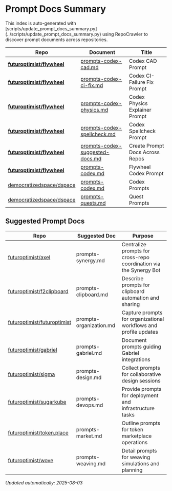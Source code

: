 # Prompt Docs Summary

This index is auto-generated with
[scripts/update_prompt_docs_summary.py]
(../scripts/update_prompt_docs_summary.py)
using RepoCrawler to discover prompt documents across repositories.

| Repo                                                                    | Document                                                                                                                    | Title                           |
|-------------------------------------------------------------------------|-----------------------------------------------------------------------------------------------------------------------------|---------------------------------|
| **[futuroptimist/flywheel](https://github.com/futuroptimist/flywheel)** | [prompts-codex-cad.md](https://github.com/futuroptimist/flywheel/blob/main/docs/prompts-codex-cad.md)                       | Codex CAD Prompt                |
| **[futuroptimist/flywheel](https://github.com/futuroptimist/flywheel)** | [prompts-codex-ci-fix.md](https://github.com/futuroptimist/flywheel/blob/main/docs/prompts-codex-ci-fix.md)                 | Codex CI-Failure Fix Prompt     |
| **[futuroptimist/flywheel](https://github.com/futuroptimist/flywheel)** | [prompts-codex-physics.md](https://github.com/futuroptimist/flywheel/blob/main/docs/prompts-codex-physics.md)               | Codex Physics Explainer Prompt  |
| **[futuroptimist/flywheel](https://github.com/futuroptimist/flywheel)** | [prompts-codex-spellcheck.md](https://github.com/futuroptimist/flywheel/blob/main/docs/prompts-codex-spellcheck.md)         | Codex Spellcheck Prompt         |
| **[futuroptimist/flywheel](https://github.com/futuroptimist/flywheel)** | [prompts-codex-suggested-docs.md](https://github.com/futuroptimist/flywheel/blob/main/docs/prompts-codex-suggested-docs.md) | Create Prompt Docs Across Repos |
| **[futuroptimist/flywheel](https://github.com/futuroptimist/flywheel)** | [prompts-codex.md](https://github.com/futuroptimist/flywheel/blob/main/docs/prompts-codex.md)                               | Flywheel Codex Prompt           |
| [democratizedspace/dspace](https://github.com/democratizedspace/dspace) | [prompts-codex.md](https://github.com/democratizedspace/dspace/blob/v3/frontend/src/pages/docs/md/prompts-codex.md)         | Codex Prompts                   |
| [democratizedspace/dspace](https://github.com/democratizedspace/dspace) | [prompts-quests.md](https://github.com/democratizedspace/dspace/blob/v3/frontend/src/pages/docs/md/prompts-quests.md)       | Quest Prompts                   |

## Suggested Prompt Docs

| Repo                                                                          | Suggested Doc           | Purpose                                                            |
|-------------------------------------------------------------------------------|-------------------------|--------------------------------------------------------------------|
| [futuroptimist/axel](https://github.com/futuroptimist/axel)                   | prompts-synergy.md      | Centralize prompts for cross-repo coordination via the Synergy Bot |
| [futuroptimist/f2clipboard](https://github.com/futuroptimist/f2clipboard)     | prompts-clipboard.md    | Describe prompts for clipboard automation and sharing              |
| [futuroptimist/futuroptimist](https://github.com/futuroptimist/futuroptimist) | prompts-organization.md | Capture prompts for organizational workflows and profile updates   |
| [futuroptimist/gabriel](https://github.com/futuroptimist/gabriel)             | prompts-gabriel.md      | Document prompts guiding Gabriel integrations                      |
| [futuroptimist/sigma](https://github.com/futuroptimist/sigma)                 | prompts-design.md       | Collect prompts for collaborative design sessions                  |
| [futuroptimist/sugarkube](https://github.com/futuroptimist/sugarkube)         | prompts-devops.md       | Provide prompts for deployment and infrastructure tasks            |
| [futuroptimist/token.place](https://github.com/futuroptimist/token.place)     | prompts-market.md       | Outline prompts for token marketplace operations                   |
| [futuroptimist/wove](https://github.com/futuroptimist/wove)                   | prompts-weaving.md      | Detail prompts for weaving simulations and planning                |

_Updated automatically: 2025-08-03_
